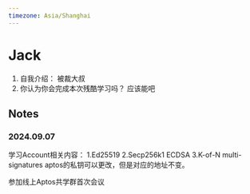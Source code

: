 ```yaml
---
timezone: Asia/Shanghai
---
```


# Jack

1. 自我介绍：
被裁大叔
2. 你认为你会完成本次残酷学习吗？
应该能吧

## Notes

<!-- Content_START -->

### 2024.09.07
学习Account相关内容：
1.Ed25519
2.Secp256k1 ECDSA
3.K-of-N multi-signatures
aptos的私钥可以更改，但是对应的地址不变。

参加线上Aptos共学群首次会议

<!-- Content_END -->
